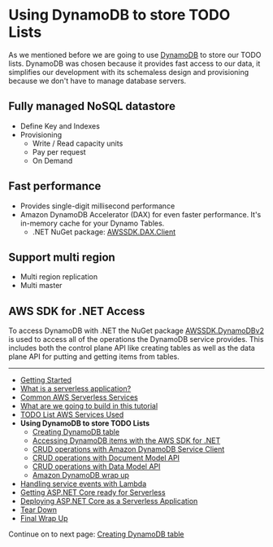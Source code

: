 # Using DynamoDB to store TODO Lists

As we mentioned before we are going to use <a href="https://aws.amazon.com/dynamodb/" target="_blank">DynamoDB</a> to store our TODO lists. DynamoDB was chosen because it provides
fast access to our data, it simplifies our development with its schemaless design and provisioning because we don't have to manage database servers.

## Fully managed NoSQL datastore
* Define Key and Indexes
* Provisioning
  * Write / Read capacity units
  * Pay per request
  * On Demand

## Fast performance
* Provides single-digit millisecond performance
* Amazon DynamoDB Accelerator (DAX) for even faster performance. It's in-memory cache for your Dynamo Tables.
  * .NET NuGet package: <a href="https://www.nuget.org/packages/AWSSDK.DAX.Client/" target="_blank">AWSSDK.DAX.Client</a>

## Support multi region
*  Multi region replication
*  Multi master

## AWS SDK for .NET Access

To access DynamoDB with .NET the NuGet package <a href="https://www.nuget.org/packages/AWSSDK.DynamoDBv2/" target="_blank">AWSSDK.DynamoDBv2</a> is used to access all of the operations the DynamoDB service provides. This includes both the control plane API like creating tables as well as the data plane API for putting and getting items from tables.

<!-- Generated Navigation -->
---

* [Getting Started](../GettingStarted.md)
* [What is a serverless application?](../WhatIsServerless.md)
* [Common AWS Serverless Services](../CommonServerlessServices.md)
* [What are we going to build in this tutorial](../WhatAreWeBuilding.md)
* [TODO List AWS Services Used](../TODOListServices.md)
* **Using DynamoDB to store TODO Lists**
  * [Creating DynamoDB table](../DynamoDBModule/CreateTable.md)
  * [Accessing DynamoDB items with the AWS SDK for .NET](../DynamoDBModule/DotNetDynamoDBAPIs.md)
  * [CRUD operations with Amazon DynamoDB Service Client](../DynamoDBModule/DDBServiceClientAPI.md)
  * [CRUD operations with Document Model API](../DynamoDBModule/DotNetDynamoDBDocumentModel.md)
  * [CRUD operations with Data Model API](../DynamoDBModule/DotNetDynamoDBDataModel.md)
  * [Amazon DynamoDB wrap up](../DynamoDBModule/DynamoDBWrapUp.md)
* [Handling service events with Lambda](../StreamProcessing/ServiceEvents.md)
* [Getting ASP.NET Core ready for Serverless](../ASP.NETCoreFrontend/TheFrontend.md)
* [Deploying ASP.NET Core as a Serverless Application](../DeployingFrontend/DeployingFrontend.md)
* [Tear Down](../TearDown.md)
* [Final Wrap Up](../FinalWrapup.md)

Continue on to next page: [Creating DynamoDB table](../DynamoDBModule/CreateTable.md)

